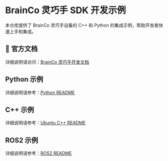 # BrainCo 灵巧手 SDK 开发示例

本仓库提供了 BrainCo 灵巧手设备的 C++ 和 Python 的集成示例，帮助开发者快速上手和集成。

## 📖 官方文档

详细说明请访问：[BrainCo 灵巧手开发文档](https://www.brainco-hz.com/docs/revolimb-hand/index.html)

## Python 示例

详细说明请参考：[Python README](python/README.md)

## C++ 示例

详细说明请参考：[Ubuntu C++ README](linux/README.md)

## ROS2 示例

详细说明请参考：[ROS2 README](ros2_stark_ws/README.md)
